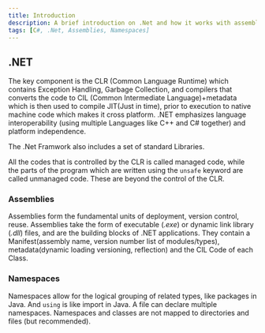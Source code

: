 ```yaml
---
title: Introduction
description: A brief introduction on .Net and how it works with assemblies and namespaces
tags: [C#, .Net, Assemblies, Namespaces]
---
```


## .NET

The key component is the CLR (Common Language Runtime) which contains Exception Handling, Garbage Collection, and compilers that converts the code to CIL (Common Intermediate Language)+metadata which is then used to compile JIT(Just in time), prior to execution to native machine code which makes it cross platform. .NET emphasizes language interoperability (using multiple Languages like C++ and C# together) and platform independence.

The .Net Framwork also includes a set of standard Libraries.

All the codes that is controlled by the CLR is called managed code, while the parts of the program which are written using the `unsafe` keyword are called unmanaged code. These are beyond the control of the CLR.

### Assemblies

Assemblies form the fundamental units of deployment, version control, reuse. Assemblies take the form of executable (_.exe_) or dynamic link library (_.dll_) files, and are the building blocks of .NET applications. They contain a Manifest(assembly name, version number list of modules/types), metadata(dynamic loading versioning, reflection) and the CIL Code of each Class.

### Namespaces

Namespaces allow for the logical grouping of related types, like packages in Java.
And  `using` is like import in Java. A file can declare multiple namespaces. Namespaces and classes are not mapped to directories and files (but recommended).
